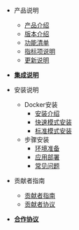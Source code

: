 <!-- _sidebar.md -->
  
- 产品说明
  - [产品介绍](/introduce.md)
  - [版本介绍](/version.md)
  - [功能清单](/funclist.md)
  - [指标项说明](/indicator-desc.md)
  - [更新说明](/changelog.md)

- [**集成说明**](/quickstart/integration.md)

- 安装说明
  - Docker安装
    - [安装介绍](/installation/introduce.md)
    - [快速模式安装](/installation/quickmode.md)
    - [标准模式安装](/installation/standard.md)
  - 步骤安装
    - [环境准备](/quickstart/preparation.md)
    - [应用部署](/quickstart/deployment.md)
    - [常见问题](/quickstart/question.md)
- 贡献者指南
  - [贡献者指南](/contributor/guide.md)
  - [贡献者协议](/contributor/agreement.md)

- [**合作协议**](/license.md)

<!-- - 系列产品
  - AccessLog
    - [产品介绍](/accesslog/introduce.md)
    - [部署说明](/accesslog/deployment.md) -->